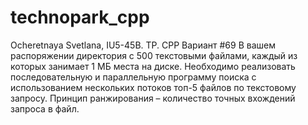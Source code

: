 # technopark_cpp
Ocheretnaya Svetlana, IU5-45B. TP. CPP
Вариант #69
В вашем распоряжении директория с 500 текстовыми файлами, каждый из которых занимает 1 МБ места на диске. Необходимо реализовать последовательную и параллельную программу поиска с использованием нескольких потоков топ-5 файлов по текстовому запросу. Принцип ранжирования – количество точных вхождений запроса в файл.
